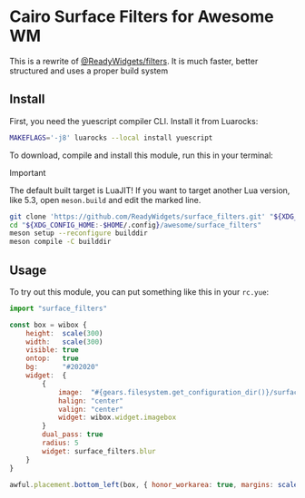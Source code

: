 # Cairo Surface Filters for Awesome WM

This is a rewrite of [@ReadyWidgets/filters](https://github.com/ReadyWidgets/filters). It is much faster, better structured and uses a proper build system

## Install

First, you need the yuescript compiler CLI. Install it from Luarocks:

```sh
MAKEFLAGS='-j8' luarocks --local install yuescript
```

To download, compile and install this module, run this in your terminal:

> [!IMPORTANT]
> The default built target is LuaJIT! If you want to target another Lua version, like 5.3, open `meson.build` and edit the marked line.

```sh
git clone 'https://github.com/ReadyWidgets/surface_filters.git' "${XDG_CONFIG_HOME:-$HOME/.config}/awesome/surface_filters"
cd "${XDG_CONFIG_HOME:-$HOME/.config}/awesome/surface_filters"
meson setup --reconfigure builddir
meson compile -C builddir
```

## Usage

To try out this module, you can put something like this in your `rc.yue`:

```js
import "surface_filters"

const box = wibox {
	height:  scale(300)
	width:   scale(300)
	visible: true
	ontop:   true
	bg:      "#202020"
	widget:  {
		{
			image:  "#{gears.filesystem.get_configuration_dir()}/surface_filters/test1.png"
			halign: "center"
			valign: "center"
			widget: wibox.widget.imagebox
		}
		dual_pass: true
		radius: 5
		widget: surface_filters.blur
	}
}

awful.placement.bottom_left(box, { honor_workarea: true, margins: scale(5) })
```